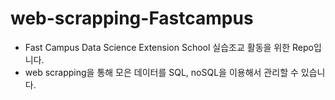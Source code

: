 # web-scrapping-Fastcampus
* Fast Campus Data Science Extension School 실습조교 활동을 위한 Repo입니다.
* web scrapping을 통해 모은 데이터를 SQL, noSQL을 이용해서 관리할 수 있습니다. 
